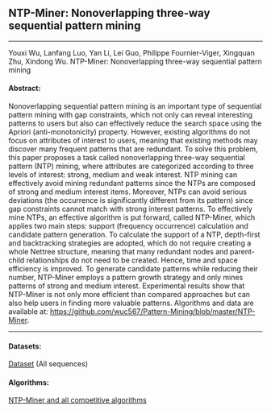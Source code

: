## NTP-Miner: Nonoverlapping three-way sequential pattern mining
***

Youxi Wu, Lanfang  Luo, Yan Li, Lei Guo, Philippe Fournier-Viger, Xingquan Zhu, Xindong Wu. NTP-Miner: Nonoverlapping three-way sequential pattern mining

#### Abstract:

Nonoverlapping sequential pattern mining is an important type of sequential pattern mining with gap constraints, which not only can reveal interesting patterns to users but also can effectively reduce the search space using the Apriori (anti-monotonicity) property. However, existing algorithms do not focus on attributes of interest to users, meaning that existing methods may discover many frequent patterns that are redundant. To solve this problem, this paper proposes a task called nonoverlapping three-way sequential pattern (NTP) mining, where attributes are categorized according to three levels of interest: strong, medium and weak interest. NTP mining can effectively avoid mining redundant patterns since the NTPs are composed of strong and medium interest items. Moreover, NTPs can avoid serious deviations (the occurrence is significantly different from its pattern) since gap constraints cannot match with strong interest patterns. To effectively mine NTPs, an effective algorithm is put forward, called NTP-Miner, which applies two main steps: support (frequency occurrence) calculation and candidate pattern generation. To calculate the support of a NTP, depth-first and backtracking strategies are adopted, which do not require creating a whole Nettree structure, meaning that many redundant nodes and parent-child relationships do not need to be created. Hence, time and space efficiency is improved. To generate candidate patterns while reducing their number, NTP-Miner employs a pattern growth strategy and only mines patterns of strong and medium interest. Experimental results show that NTP-Miner is not only more efficient than compared approaches but can also help users in finding more valuable patterns. Algorithms and data are available at: https://github.com/wuc567/Pattern-Mining/blob/master/NTP-Miner.

---

#### Datasets:
[Dataset](https://github.com/wuc567/Pattern-Mining/blob/master/NTP-Miner/NTP-DataSet.rar)  (All sequences)

#### Algorithms:

[NTP-Miner and all competitive algorithms](https://github.com/wuc567/Pattern-Mining/blob/master/NTP-Miner/NTP-Miner_code.rar)
 

